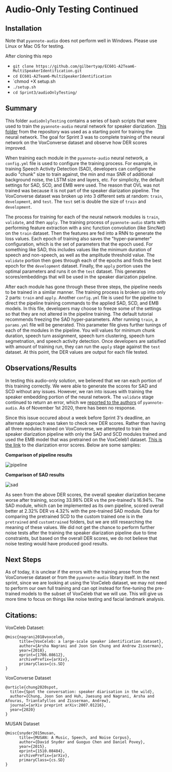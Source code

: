 # Audio-Only Testing Continued

## Installation
Note that `pyannote-audio` does not perform well in Windows. Please use Linux or Mac OS for testing.

After cloning this repo
* `git clone https://github.com/gilbertyap/EC601-A2Team6-MultiSpeakerIdentification.git`
* `cd EC601-A2Team6-MultiSpeakerIdentification`
* `chmod +X setup.sh
* `./setup.sh`
* `cd Sprint3/audioOnlyTesting/`

## Summary

This folder `audioOnlyTesting` contains a series of bash scripts that were used to train the `pyannote-audio` neural network for speaker diarization. [This folder](https://github.com/pyannote/pyannote-audio/tree/develop/tutorials/) from the repository was used as a starting point for training the neural network. The goal for Sprint 3 was to complete training of the neural network on the VoxConverse dataset and observe how DER scores improved. 

When training each module in the `pyannote-audio` neural network, a `config.yml` file is used to configure the training process. For example, in training Speech Activity Detection (SAD), developers can configure the audio "chunk" size to train against, the min and max SNR of additional background noise, the LSTM  size and layers, etc. For simplicity, the default settings for SAD, SCD, and EMB were used. The reason that OVL was not trained was because it is not part of the speaker diarization pipeline. The VoxConverse dataset was broken up into 3 different sets at random: `train`, `development`, and `test`. The `test` set is double the size of `train` and `development`.

The process for training for each of the neural network modules is `train`, `validate`, and then `apply`. The training process of `pyannote-audio` starts with performing feature extraction with a sinc function convolution (like SincNet) on the `train` dataset. Then the features are fed into a RNN to generate the loss values. Each epoch of training also saves the "hyper-parameter" configuration, which is the set of parameters that the epoch used. For something like SAD, this includes values like the minimum duration of speech and non-speech, as well as the amplitude threshold value. The `validate` portion then goes through each of the epochs and finds the best epoch for the `development` dataset. Finally, the `apply` portion uses the optimal parameters and runs it on the `test` dataset. This generates scores/embeddings that will be used in the speaker diarization pipeline.

After each module has gone through these three steps, the pipeline needs to be trained in a similar manner. The training process is broken up into only 2 parts: `train` and `apply`. Another `config.yml` file is used for the pipeline to direct the pipeline training commands to the applied SAD, SCD, and EMB models. In this file, developers may choose to freeze some of the settings so that they are not altered in the pipeline training. The default tutorial recommends freezing the SAD hyper-parameters. After running `train`, a `params.yml` file will be generated. This parameter file gives further tunings of each of the modules in the pipeline. You will values for minimum chunk duration, speech turn assignment, speech turn clustering, speech turn segmetnation, and speech activity detection. Once developers are satisified with amount of training run, they can run the `apply` stage against the `test` dataset. At this point, the DER values are output for each file tested.

## Observations/Results

In testing this audio-only solution, we believed that we ran each portion of this training correctly. We were able to generate the scores for SAD and SCD without any issues. However, we ran into issues with training the speaker embedding portion of the neural network. The `validate` stage continued to return an error, which we [reported to the authors](https://github.com/pyannote/pyannote-audio/issues/463) of `pyannote-audio`. As of November 1st 2020, there has been no response. 

Since this issue occured about a week before Sprint 3's deadline, an alternate approach was taken to check new DER scores. Rather than having all three modules trained on VoxConverse, we attempted to train the speaker diarization pipeline with only the SAD and SCD modules trained and used the EMB model that was pretrained on the VoxCeleb1 dataset. [This is the link](https://docs.google.com/spreadsheets/d/1YtCeGQi6UqZ7mQpsCvcqjuH75l8F-_zVxhTIZ_53UME/edit?usp=sharing) to the diarization error scores. Below are some samples:

**Comparison of pipeline results**

![pipeline](https://raw.githubusercontent.com/gilbertyap/EC601-A2Team6-MultiSpeakerIdentification/master/Sprint3/audioOnlyTesting/pipeline_comparison.png)

**Comparison of SAD results**

![sad](https://raw.githubusercontent.com/gilbertyap/EC601-A2Team6-MultiSpeakerIdentification/master/Sprint3/audioOnlyTesting/sad_comparison.png)

As seen from the above DER scores, the overall speaker diarization became worse after training, scoring 33.98% DER vs the pre-trained's 16.94%. The SAD module, which can be implemented as its own pipeline, scored overall better at 2.32% DER vs 4.32% with the pre-trained SAD module. Data for comparing the pretrained SCD to the custom trained one is in the `pretrained` and `customtrained` folders, but we are still researching the meaning of these values. We did not get the chance to perform further noise tests after the training the speaker diarization pipeline due to time constraints, but based on the overall DER scores, we do not believe that noise testing would have produced good results.

## Next Steps

As of today, it is unclear if the errors with the training arose from the VoxConverse dataset or from the `pyannote-audio` library itself. In the next sprint, since we are looking at using the VoxCeleb dataset, we may not need to perform our own full training and can opt instead for fine-tuning the pre-trained models to the subset of VoxCeleb that we will use. This will give us more time to focus on things like noise testing and facial landmark analysis.

## Citations:
VoxCeleb Dataset:
```
@misc{nagrani2018voxceleb,
      title={VoxCeleb: a large-scale speaker identification dataset}, 
      author={Arsha Nagrani and Joon Son Chung and Andrew Zisserman},
      year={2018},
      eprint={1706.08612},
      archivePrefix={arXiv},
      primaryClass={cs.SD}
}
```

VoxConverse Dataset
```
@article{chung2020spot,
  title={Spot the conversation: speaker diarisation in the wild},
  author={Chung, Joon Son and Huh, Jaesung and Nagrani, Arsha and Afouras, Triantafyllos and Zisserman, Andrew},
  journal={arXiv preprint arXiv:2007.01216},
  year={2020}
}
```

MUSAN Dataset
```
@misc{snyder2015musan,
      title={MUSAN: A Music, Speech, and Noise Corpus},
      author={David Snyder and Guoguo Chen and Daniel Povey},
      year={2015},
      eprint={1510.08484},
      archivePrefix={arXiv},
      primaryClass={cs.SD}
}
```
